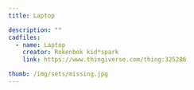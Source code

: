 ```yaml
---
title: Laptop

description: ""
cadfiles:
  - name: Laptop
    creator: Rokenbok kid*spark
    link: https://www.thingiverse.com/thing:325286

thumb: /img/sets/missing.jpg
---
```

